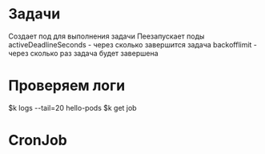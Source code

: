 # Задачи

Создает под для выполнения задачи
Пеезапускает поды
activeDeadlineSeconds - через сколько завершится задача
backofflimit - через сколько раз задача будет завершена

<!-- ---
apiVersion: batch/v1
kind: Job
metadata:
  name: hello
spec:
  backoffLimit: 2
  activeDeadlineSeconds: 60
  template:
    spec:
      containers:
      - name: hello
        image: busybox
        args:
        - /bin/sh
        - -c
        - while true; do sleep 1; date; echo Hello from the Kubernetes cluster; done
      restartPolicy: Never -->

# Проверяем логи

$k logs --tail=20 hello-pods
$k get job

# CronJob
